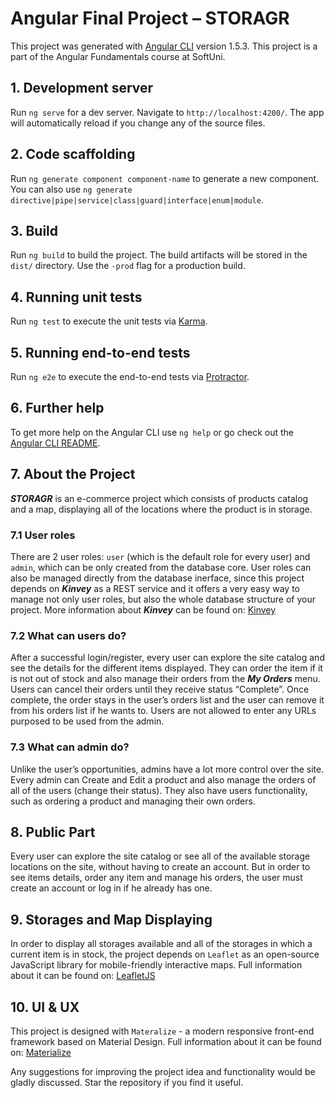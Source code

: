 # Angular Final Project – STORAGR


This project was generated with [Angular CLI](https://github.com/angular/angular-cli) version 1.5.3. This project is a part of the Angular Fundamentals course at SoftUni.

## 1. Development server

Run `ng serve` for a dev server. Navigate to `http://localhost:4200/`. The app will automatically reload if you change any of the source files.

## 2. Code scaffolding

Run `ng generate component component-name` to generate a new component. You can also use `ng generate directive|pipe|service|class|guard|interface|enum|module`.

## 3. Build

Run `ng build` to build the project. The build artifacts will be stored in the `dist/` directory. Use the `-prod` flag for a production build.

## 4. Running unit tests

Run `ng test` to execute the unit tests via [Karma](https://karma-runner.github.io).

## 5. Running end-to-end tests

Run `ng e2e` to execute the end-to-end tests via [Protractor](http://www.protractortest.org/).

## 6. Further help

To get more help on the Angular CLI use `ng help` or go check out the [Angular CLI README](https://github.com/angular/angular-cli/blob/master/README.md).

## 7. About the Project

**_STORAGR_** is an e-commerce project which consists of products catalog and a map, displaying all of the locations where the product is in storage.

### 7.1 User roles

There are 2 user roles: `user` (which is the default role for every user) and `admin`, which can be only created from the database core. User roles can also be managed directly from the database inerface, since this project depends on **_Kinvey_** as a REST service and it offers a very easy way to manage not only user roles, but also the whole database structure of your project. More information about **_Kinvey_** can be found on: [Kinvey](https://www.kinvey.com/)

### 7.2 What can users do?

After a successful login/register, every user can explore the site catalog and see the details for the different items displayed. They can order the item if it is not out of stock and also manage their orders from the **_My Orders_** menu. 
Users can cancel their orders until they receive status “Complete”. Once complete, the order stays in the user’s orders list and the user can remove it from his orders list if he wants to.
Users are not allowed to enter any URLs purposed to be used from the admin.

### 7.3 What can admin do?

Unlike the user’s opportunities, admins have a lot more control over the site. Every admin can Create and Edit a product and also manage the orders of all of the users (change their status). They also have users functionality, such as ordering a product and managing their own orders.

## 8. Public Part

Every user can explore the site catalog or see all of the available storage locations on the site, without having to create an account. But in order to see items details, order any item and manage his orders, the user must create an account or log in if he already has one.

## 9. Storages and Map Displaying

In order to display all storages available and all of the storages in which a current item is in stock, the project depends on `Leaflet` as an open-source JavaScript library for mobile-friendly interactive maps. Full information about it can be found on: [LeafletJS](http://leafletjs.com/)

## 10. UI & UX

This project is designed with `Materalize` - a modern responsive front-end framework based on Material Design. Full information about it can be found on: [Materialize](http://materializecss.com/)

Any suggestions for improving the project idea and functionality would be gladly discussed. Star the repository if you find it useful.

